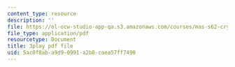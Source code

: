 ```yaml
---
content_type: resource
description: ''
file: https://ol-ocw-studio-app-qa.s3.amazonaws.com/courses/mas-s62-cryptocurrency-engineering-and-design-spring-2018/5ac0f8aba9d90991a2b8caea57ff7490_VT2o4KCEbes.pdf
file_type: application/pdf
resourcetype: Document
title: 3play pdf file
uid: 5ac0f8ab-a9d9-0991-a2b8-caea57ff7490
---
```

